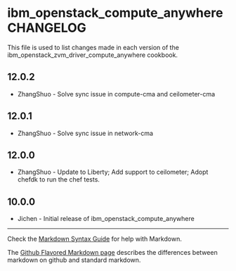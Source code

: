 ibm_openstack_compute_anywhere CHANGELOG
==================================

This file is used to list changes made in each version of the ibm_openstack_zvm_driver_compute_anywhere cookbook.

12.0.2
-----
- ZhangShuo - Solve sync issue in compute-cma and ceilometer-cma

12.0.1
-----
- ZhangShuo - Solve sync issue in network-cma

12.0.0
-----
- ZhangShuo - Update to Liberty; Add support to ceilometer; Adopt chefdk to run the chef tests.

10.0.0
-----
- Jichen - Initial release of ibm_openstack_compute_anywhere

- - -
Check the [Markdown Syntax Guide](http://daringfireball.net/projects/markdown/syntax) for help with Markdown.

The [Github Flavored Markdown page](http://github.github.com/github-flavored-markdown/) describes the differences between markdown on github and standard markdown.
